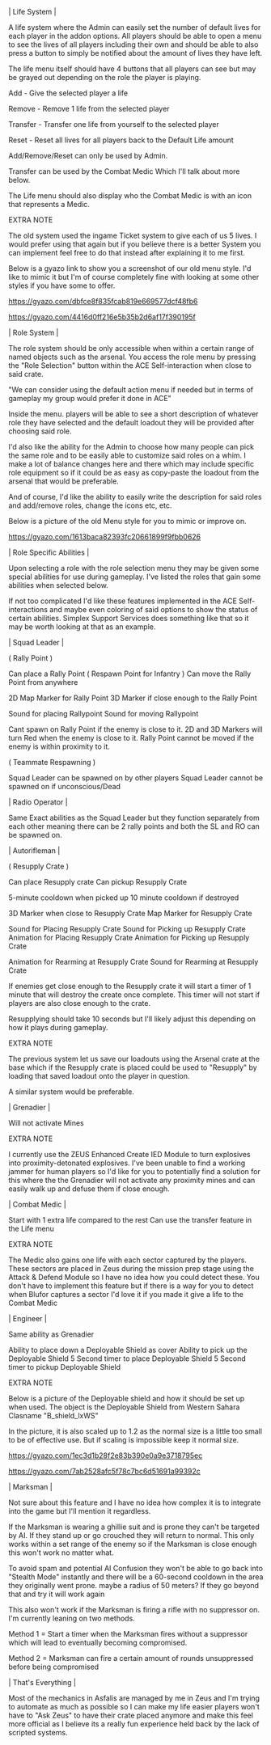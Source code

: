 | Life System |

A life system where the Admin can easily set the number of default lives for each player in the addon options. All players should be able to open a menu to see the lives of all players including their own and should be able to also press a button to simply be notified about the amount of lives they have left.

The life menu itself should have 4 buttons that all players can see but may be grayed out depending on the role the player is playing.

Add - Give the selected player a life

Remove -  Remove 1 life from the selected player

Transfer - Transfer one life from yourself to the selected player

Reset -  Reset all lives for all players back to the Default Life amount

Add/Remove/Reset can only be used by Admin.

Transfer can be used by the Combat Medic Which I'll talk about more below.

The Life menu should also display who the Combat Medic is with an icon that represents a Medic.

EXTRA NOTE

The old system used the ingame Ticket system to give each of us 5 lives. I would prefer using that again but if you believe there is a better System you can implement feel free to do that instead after explaining it to me first.

Below is a gyazo link to show you a screenshot of our old menu style. I'd like to mimic it but I'm of course completely fine with looking at some other styles if you have some to offer.

https://gyazo.com/dbfce8f835fcab819e669577dcf48fb6

https://gyazo.com/4416d0ff216e5b35b2d6af17f390195f

| Role System |

The role system should be only accessible when within a certain range of named objects such as the arsenal. You access the role menu by pressing the "Role Selection" button within the ACE Self-interaction when close to said crate.

"We can consider using the default action menu if needed but in terms of gameplay my group would prefer it done in ACE"

Inside the menu. players will be able to see a short description of whatever role they have selected and the default loadout they will be provided after choosing said role.

I'd also like the ability for the Admin to choose how many people can pick the same role and to be easily able to customize said roles on a whim. I make a lot of balance changes here and there which may include specific role equipment so if it could be as easy as copy-paste the loadout from the arsenal that would be preferable.

And of course, I'd like the ability to easily write the description for said roles and add/remove roles, change the icons etc, etc.

Below is a picture of the old Menu style for you to mimic or improve on. 

https://gyazo.com/1613baca82393fc20661899f9fbb0626

| Role Specific Abilities |

Upon selecting a role with the role selection menu they may be given some special abilities for use during gameplay. I've listed the roles that gain some abilities when selected below.

If not too complicated I'd like these features implemented in the ACE Self-interactions and maybe even coloring of said options to show the status of certain abilities. Simplex Support Services does something like that so it may be worth looking at that as an example.

| Squad Leader |

( Rally Point )

Can place a Rally Point ( Respawn Point for Infantry )
Can move the Rally Point from anywhere

2D Map Marker for Rally Point
3D Marker if close enough to the Rally Point

Sound for placing Rallypoint
Sound for moving Rallypoint

Cant spawn on Rally Point if the enemy is close to it.
2D and 3D Markers will turn Red when the enemy is close to it.
Rally Point cannot be moved if the enemy is within proximity to it.

( Teammate Respawning )

Squad Leader can be spawned on by other players
Squad Leader cannot be spawned on if unconscious/Dead



| Radio Operator |

Same Exact abilities as the Squad Leader but they function separately from each other meaning there can be 2 rally points and both the SL and RO can be spawned on.

| Autorifleman |

( Resupply Crate )

Can place Resupply crate
Can pickup Resupply Crate

5-minute cooldown when picked up
10 minute cooldown if destroyed

3D Marker when close to Resupply Crate
Map Marker for Resupply Crate

Sound for Placing Resupply Crate
Sound for Picking up Resupply Crate
Animation for Placing Resupply Crate
Animation for Picking up Resupply Crate

Animation for Rearming at Resupply Crate
Sound for Rearming at Resupply Crate

If enemies get close enough to the Resupply crate it will start a timer of 1 minute that will destroy the create once complete. This timer will not start if players are also close enough to the crate.

Resupplying should take 10 seconds but I'll likely adjust this depending on how it plays during gameplay.

EXTRA NOTE

The previous system let us save our loadouts using the Arsenal crate at the base which if the Resupply crate is placed could be used to "Resupply" by loading that saved loadout onto the player in question. 

A similar system would be preferable.

| Grenadier |

Will not activate Mines

EXTRA NOTE

I currently use the ZEUS Enhanced Create IED Module to turn explosives into proximity-detonated explosives. I've been unable to find a working jammer for human players so I'd like for you to potentially find a solution for this where the the Grenadier will not activate any proximity mines and can easily walk up and defuse them if close enough.

| Combat Medic |

Start with 1 extra life compared to the rest
Can use the transfer feature in the Life menu

EXTRA NOTE

The Medic also gains one life with each sector captured by the players. These sectors are placed in Zeus during the mission prep stage using the Attack & Defend Module so I have no idea how you could detect these. You don't have to implement this feature but if there is a way for you to detect when Blufor captures a sector I'd love it if you made it give  a life to the Combat Medic

| Engineer |

Same ability as Grenadier

Ability to place down a Deployable Shield as cover
Ability to pick up the Deployable Shield
5 Second timer to place Deployable Shield
5 Second timer to pickup Deployable Shield

EXTRA NOTE

Below is a picture of the Deployable shield and how it should be set up when used. The object is the Deployable Shield from Western Sahara Clasname "B_shield_lxWS"

In the picture, it is also scaled up to 1.2 as the normal size is a little too small to be of effective use. But if scaling is impossible keep it normal size.

https://gyazo.com/1ec3d1b28f2e83b390e0a9e3718795ec

https://gyazo.com/7ab2528afc5f78c7bc6d51691a99392c

| Marksman |

Not sure about this feature and I have no idea how complex it is to integrate into the game but I'll mention it regardless.

If the Marksman is wearing a ghillie suit and is prone they can't be targeted by AI. If they stand up or go crouched they will return to normal. This only works within a set range of the enemy so if the Marksman is close enough this won't work no matter what.

To avoid spam and potential AI Confusion they won't be able to go back into "Stealth Mode" instantly and there will be a 60-second cooldown in the area they originally went prone. maybe a radius of 50 meters? If they go beyond that and try it will work again

This also won't work if the Marksman is firing a rifle with no suppressor on. I'm currently leaning on two methods.

Method 1 = Start a timer when the Marksman fires without a suppressor which will lead to eventually becoming compromised.

Method 2 = Marksman can fire a certain amount of rounds unsuppressed before being compromised

| That's Everything |

Most of the mechanics in Asfalis are managed by me in Zeus and I'm trying to automate as much as possible so I can make my life easier players won't have to "Ask Zeus" to have their crate placed anymore and make this feel more official as I believe its a really fun experience held back by the lack of scripted systems.

